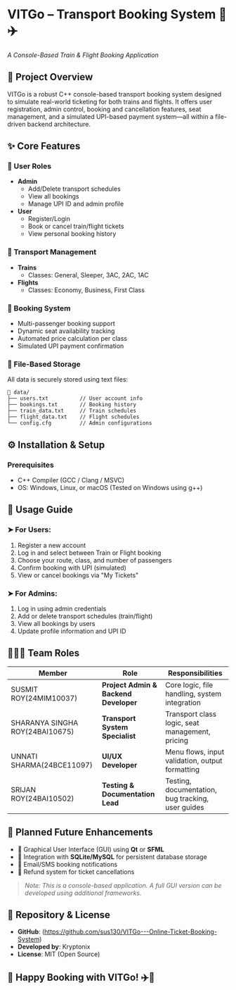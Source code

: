 
# VITGo – Transport Booking System 🚆✈️
*A Console-Based Train & Flight Booking Application*

## 📌 Project Overview
VITGo is a robust C++ console-based transport booking system designed to simulate real-world ticketing for both trains and flights. It offers user registration, admin control, booking and cancellation features, seat management, and a simulated UPI-based payment system—all within a file-driven backend architecture.

## ✨ Core Features

### 🔐 User Roles
- **Admin**
  - Add/Delete transport schedules
  - View all bookings
  - Manage UPI ID and admin profile
- **User**
  - Register/Login
  - Book or cancel train/flight tickets
  - View personal booking history

### 🚆 Transport Management
- **Trains**
  - Classes: General, Sleeper, 3AC, 2AC, 1AC
- **Flights**
  - Classes: Economy, Business, First Class

### 🎫 Booking System
- Multi-passenger booking support
- Dynamic seat availability tracking
- Automated price calculation per class
- Simulated UPI payment confirmation

### 💾 File-Based Storage
All data is securely stored using text files:
```
📁 data/
├── users.txt          // User account info
├── bookings.txt       // Booking history
├── train_data.txt     // Train schedules
├── flight_data.txt    // Flight schedules
└── config.cfg         // Admin configurations
```

## ⚙️ Installation & Setup

### Prerequisites
- C++ Compiler (GCC / Clang / MSVC)
- OS: Windows, Linux, or macOS (Tested on Windows using g++)

## 👤 Usage Guide

### ➤ For Users:
1. Register a new account
2. Log in and select between Train or Flight booking
3. Choose your route, class, and number of passengers
4. Confirm booking with UPI (simulated)
5. View or cancel bookings via "My Tickets"

### ➤ For Admins:
1. Log in using admin credentials
2. Add or delete transport schedules (train/flight)
3. View all bookings by users
4. Update profile information and UPI ID

## 🧑‍🤝‍🧑 Team Roles

| Member | Role | Responsibilities |
|--------|------|------------------|
| SUSMIT ROY(24MIM10037) | **Project Admin & Backend Developer** | Core logic, file handling, system integration |
| SHARANYA SINGHA ROY(24BAI10675) | **Transport System Specialist** | Transport class logic, seat management, pricing |
| UNNATI SHARMA(24BCE11097) | **UI/UX Developer** | Menu flows, input validation, output formatting |
| SRIJAN ROY(24BAI10502) | **Testing & Documentation Lead** | Testing, documentation, bug tracking, user guides |

## 🚧 Planned Future Enhancements
- 🔹 Graphical User Interface (GUI) using **Qt** or **SFML**
- 🔹 Integration with **SQLite/MySQL** for persistent database storage
- 🔹 Email/SMS booking notifications
- 🔹 Refund system for ticket cancellations

> *Note: This is a console-based application. A full GUI version can be developed using additional frameworks.*

## 📁 Repository & License
- **GitHub**: (https://github.com/sus130/VITGo---Online-Ticket-Booking-System)
- **Developed by**: Kryptonix
- **License**: MIT (Open Source)

## 🚀 Happy Booking with VITGo! ✈️🚆
